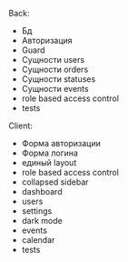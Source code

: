 Back:
- Бд
- Авторизация
- Guard
- Сущности users
- Сущности orders
- Сущности statuses
- Сущности events
- role based access control
- tests

Client:
- Форма авторизации
- Форма логина
- единый layout
- role based access control
- collapsed sidebar
- dashboard
- users
- settings
- dark mode
- events
- calendar
- tests
